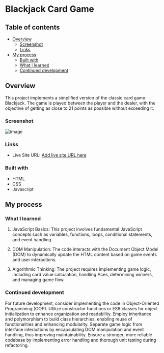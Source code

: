# Blackjack Card Game

## Table of contents

- [Overview](#overview)
  - [Screenshot](#screenshot)
  - [Links](#links)
- [My process](#my-process)
  - [Built with](#built-with)
  - [What I learned](#what-i-learned)
  - [Continued development](#continued-development)

## Overview

This project implements a simplified version of the classic card game Blackjack. The game is played between the player and the dealer, with the objective of getting as close to 21 points as possible without exceeding it.

### Screenshot

![image](https://github.com/LynetteLiu2333/Blackjack-Card-Game/assets/90663407/8ed76838-8c6a-4381-96bb-06951b6f8e60)

### Links

- Live Site URL: [Add live site URL here](https://blackjack-card-game-u6hd.onrender.com)

### Built with

- HTML
- CSS 
- Javascript

## My process

### What I learned

1. JavaScript Basics: This project involves fundamental JavaScript concepts such as variables, functions, loops, conditional statements, and event handling.

2. DOM Manipulation: The code interacts with the Document Object Model (DOM) to dynamically update the HTML content based on game events and user interactions.

3. Algorithmic Thinking: The project requires implementing game logic, including card value calculation, handling Aces, determining winners, and managing game flow.

### Continued development

For future development, consider implementing the code in Object-Oriented Programming (OOP). Utilize constructor functions or ES6 classes for object initialization to enhance organization and readability. Employ inheritance and polymorphism to build class hierarchies, enabling reuse of functionalities and enhancing modularity. Separate game logic from interface interactions by encapsulating DOM manipulation and event handling, thus improving maintainability. Ensure a stronger, more reliable codebase by implementing error handling and thorough unit testing during refactoring.
